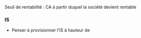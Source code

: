 
Seuil de rentabilité : CA à partir duquel la société devient rentable


### IS

- Penser à provisionner l'IS à hauteur de 